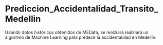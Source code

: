 # Prediccion_Accidentalidad_Transito_Medellin
Usando datos históricos obtenidos de MEData, se realziará realziará un algoritmo de Machine Learning pata predecir la accidentalidad en Medellín.
